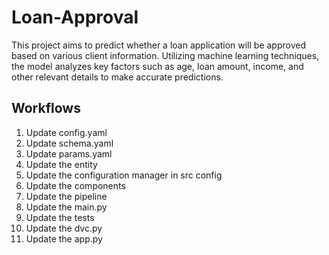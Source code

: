 # Loan-Approval
This project aims to predict whether a loan application will be approved based on various client information. Utilizing machine learning techniques, the model analyzes key factors such as age, loan amount, income, and other relevant details to make accurate predictions.

## Workflows

1. Update config.yaml
2. Update schema.yaml
3. Update params.yaml
4. Update the entity
5. Update the configuration manager in src config
6. Update the components
7. Update the pipeline
8. Update the main.py
9. Update the tests
10. Update the dvc.py
11. Update the app.py
